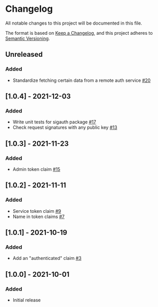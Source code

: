 # Changelog

All notable changes to this project will be documented in this file.

The format is based on [Keep a Changelog](https://keepachangelog.com/en/1.0.0/),
and this project adheres to [Semantic Versioning](https://semver.org/spec/v2.0.0.html).

## Unreleased
### Added
- Standardize fetching certain data from a remote auth service [#20](https://github.com/rokwire/core-auth-library-go/issues/20)

## [1.0.4] - 2021-12-03
### Added 
- Write unit tests for sigauth package [#17](https://github.com/rokwire/core-auth-library-go/pull/17)
- Check request signatures with any public key [#13](https://github.com/rokwire/core-auth-library-go/pull/13)

## [1.0.3] - 2021-11-23
### Added 
- Admin token claim [#15](https://github.com/rokwire/core-auth-library-go/issues/15)

## [1.0.2] - 2021-11-11
### Added
- Service token claim [#9](https://github.com/rokwire/core-auth-library-go/issues/9)
- Name in token claims [#7](https://github.com/rokwire/core-auth-library-go/issues/7)

## [1.0.1] - 2021-10-19
### Added
- Add an "authenticated" claim [#3](https://github.com/rokwire/core-auth-library-go/issues/3)

## [1.0.0] - 2021-10-01
### Added
- Initial release
